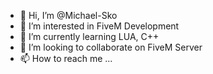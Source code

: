 - 👋 Hi, I’m @Michael-Sko
- 👀 I’m interested in FiveM Development
- 🌱 I’m currently learning LUA, C++
- 💞️ I’m looking to collaborate on FiveM Server
- 📫 How to reach me ...

<!---
Michael-Sko/Michael-Sko is a ✨ special ✨ repository because its `README.md` (this file) appears on your GitHub profile.
You can click the Preview link to take a look at your changes.
--->
